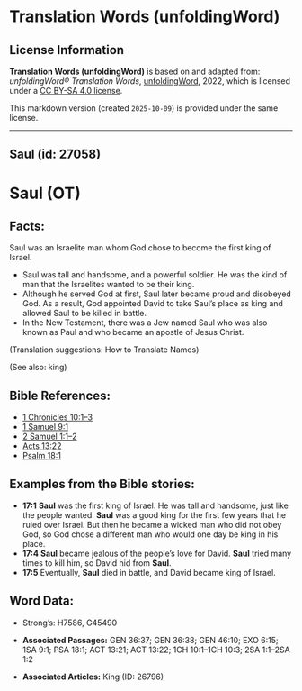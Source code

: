 # Translation Words (unfoldingWord)

## License Information

**Translation Words (unfoldingWord)** is based on and adapted from: _unfoldingWord® Translation Words_, [unfoldingWord](https://unfoldingword.org/utw), 2022, which is licensed under a [CC BY-SA 4.0 license](https://creativecommons.org/licenses/by-sa/4.0/legalcode.en).

This markdown version (created `2025-10-09`) is provided under the same license.



--------------------------------

## Saul (id: 27058)

Saul (OT)
=========

Facts:
------

Saul was an Israelite man whom God chose to become the first king of Israel.

* Saul was tall and handsome, and a powerful soldier. He was the kind of man that the Israelites wanted to be their king.
* Although he served God at first, Saul later became proud and disobeyed God. As a result, God appointed David to take Saul’s place as king and allowed Saul to be killed in battle.
* In the New Testament, there was a Jew named Saul who was also known as Paul and who became an apostle of Jesus Christ.

(Translation suggestions: How to Translate Names)

(See also: king)

Bible References:
-----------------

* [1 Chronicles 10:1–3](https://ref.ly/1Chr10:1-1Chr10:3)
* [1 Samuel 9:1](https://ref.ly/1Sam9:1)
* [2 Samuel 1:1–2](https://ref.ly/2Sam1:1-2Sam1:2)
* [Acts 13:22](https://ref.ly/Acts13:22)
* [Psalm 18:1](https://ref.ly/Ps18:1)

Examples from the Bible stories:
--------------------------------

* **17:1** **Saul** was the first king of Israel. He was tall and handsome, just like the people wanted. **Saul** was a good king for the first few years that he ruled over Israel. But then he became a wicked man who did not obey God, so God chose a different man who would one day be king in his place.
* **17:4** **Saul** became jealous of the people’s love for David. **Saul** tried many times to kill him, so David hid from **Saul**.
* **17:5** Eventually, **Saul** died in battle, and David became king of Israel.

Word Data:
----------

* Strong’s: H7586, G45490

* **Associated Passages:** GEN 36:37; GEN 36:38; GEN 46:10; EXO 6:15; 1SA 9:1; PSA 18:1; ACT 13:21; ACT 13:22; 1CH 10:1–1CH 10:3; 2SA 1:1–2SA 1:2
* **Associated Articles:** King (ID: 26796)

